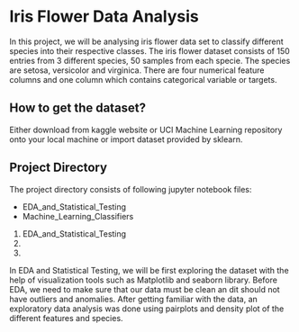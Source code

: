 # Iris Flower Data Analysis
In this project, we will be analysing iris flower data set to classify different species into their respective classes. The iris flower dataset consists of 150 entries from 3 different species, 50 samples from each specie. The species are setosa, versicolor and virginica. There are four numerical feature columns and one column which contains categorical variable or targets.

## How to get the dataset?
Either download from kaggle website or UCI Machine Learning repository onto your local machine or import dataset provided by sklearn. 

## Project Directory 
The project directory consists of following jupyter notebook files:
* EDA_and_Statistical_Testing 
* Machine_Learning_Classifiers

1. EDA_and_Statistical_Testing
2. <br>
3. <br>
In EDA and Statistical Testing, we will be first exploring the dataset with the help of visualization tools such as Matplotlib and seaborn library. Before EDA, we need to make sure that our data must be clean an dit should not have outliers and anomalies. After getting familiar with the data, an exploratory data analysis was done using pairplots and density plot of the different features and species. 


